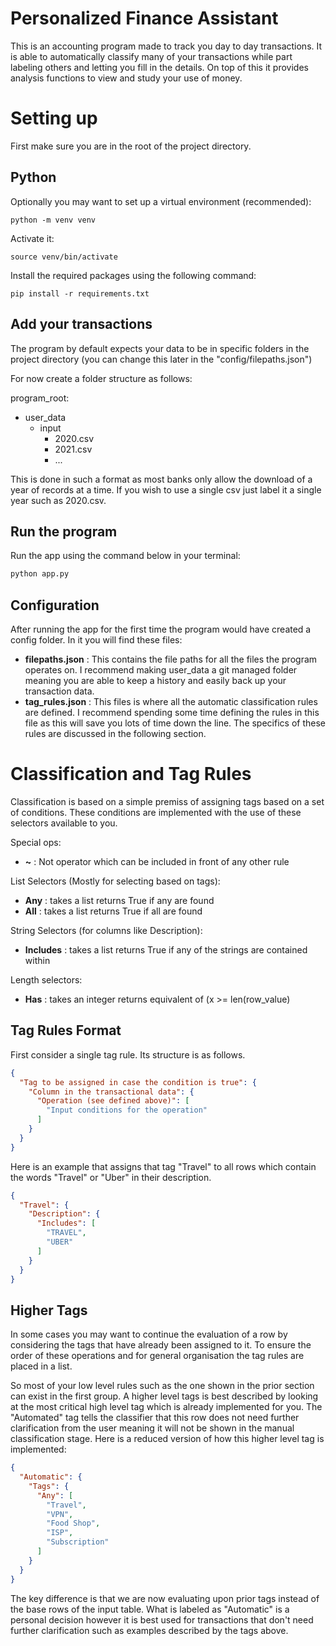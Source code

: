 # Personalized Finance Assistant

This is an accounting program made to track you day to day transactions. It is able to automatically classify many of
your transactions while part labeling others and letting you fill in the details. On top of this it provides
analysis functions to view and study your use of money.

# Setting up

First make sure you are in the root of the project directory.

## Python

Optionally you may want to set up a virtual environment (recommended):

```shell
python -m venv venv
```

Activate it:

```shell
source venv/bin/activate
```

Install the required packages using the following command:

```shell
pip install -r requirements.txt
```

## Add your transactions

The program by default expects your data to be in specific folders in the project directory (you can change this
later in the "config/filepaths.json")

For now create a folder structure as follows:

program_root:

- user_data
    - input
        - 2020.csv
        - 2021.csv
        - ...

This is done in such a format as most banks only allow the download of a year of records at a time. If you wish to use
a single csv just label it a single year such as 2020.csv.

## Run the program

Run the app using the command below in your terminal:

```bash
python app.py
```

## Configuration

After running the app for the first time the program would have created a config folder. In it you will find these
files:

- **filepaths.json** : This contains the file paths for all the files the program operates on. I
  recommend making user_data a git managed folder meaning you are able to keep a history and easily back up your
  transaction data.
- **tag_rules.json** : This files is where all the automatic classification rules are defined. I recommend spending
  some time defining the rules in this file as this will save you lots of time down the line. The specifics of
  these rules are discussed in the following section.

# Classification and Tag Rules

Classification is based on a simple premiss of assigning tags based on a set of conditions. These conditions are
implemented with the use of these selectors available to you.

Special ops:

- **~** : Not operator which can be included in front of any other rule

List Selectors (Mostly for selecting based on tags):

- **Any** : takes a list returns True if any are found
- **All** : takes a list returns True if all are found

String Selectors (for columns like Description):

- **Includes** : takes a list returns True if any of the strings are contained within

Length selectors:

- **Has** : takes an integer returns equivalent of (x >= len(row_value)

## Tag Rules Format

First consider a single tag rule. Its structure is as follows.

```json
{
  "Tag to be assigned in case the condition is true": {
    "Column in the transactional data": {
      "Operation (see defined above)": [
        "Input conditions for the operation"
      ]
    }
  }
}
```

Here is an example that assigns that tag "Travel" to all rows which contain the words "Travel" or "Uber" in their
description.

```json
{
  "Travel": {
    "Description": {
      "Includes": [
        "TRAVEL",
        "UBER"
      ]
    }
  }
}
```

## Higher Tags

In some cases you may want to continue the evaluation of a row by considering the tags that have already been
assigned to it. To ensure the order of these operations and for general organisation the tag rules are placed in a list.

So most of your low level rules such as the one shown in the prior section can exist in the first group. A higher
level tags is best described by looking at the most critical high level tag which is already implemented for you.
The "Automated" tag tells the classifier that this row does not need further clarification from the user meaning it
will not be shown in the manual classification stage. Here is a reduced version of how this higher level tag is
implemented:

```json
{
  "Automatic": {
    "Tags": {
      "Any": [
        "Travel",
        "VPN",
        "Food Shop",
        "ISP",
        "Subscription"
      ]
    }
  }
}
```

The key difference is that we are now evaluating upon prior tags instead of the base rows of the input table. What
is labeled as "Automatic" is a personal decision however it is best used for transactions that don't need further
clarification such as examples described by the tags above.
